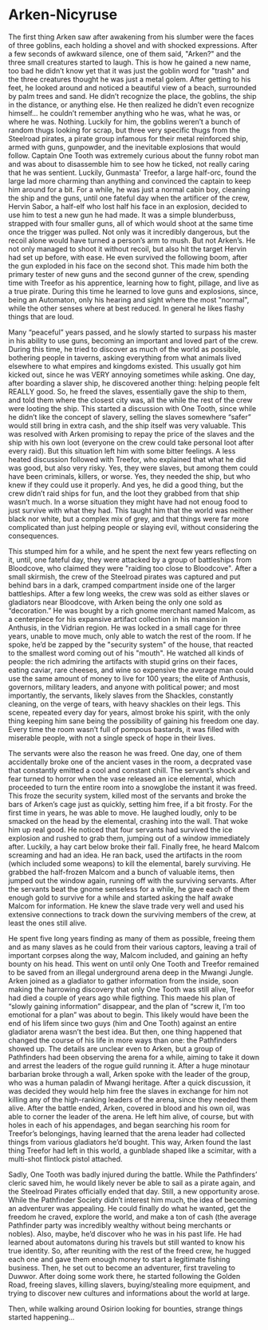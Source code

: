 # Arken-Nicyruse
The first thing Arken saw after awakening from his slumber were the faces of three goblins, each holding a shovel and with shocked expressions. After a few seconds of awkward silence, one of them said, "Arken?" and the three small creatures started to laugh. This is how he gained a new name, too bad he didn’t know yet that it was just the goblin word for "trash" and the three creatures thought he was just a metal golem.
After getting to his feet, he looked around and noticed a beautiful view of a beach, surrounded by palm trees and sand. He didn’t recognize the place, the goblins, the ship in the distance, or anything else. He then realized he didn’t even recognize himself... he couldn’t remember anything who he was, what he was, or where he was. Nothing. Luckily for him, the goblins weren’t a bunch of random thugs looking for scrap, but three very specific thugs from the Steelroad pirates, a pirate group infamous for their metal reinforced ship, armed with guns, gunpowder, and the inevitable explosions that would follow. Captain One Tooth was extremely curious about the funny robot man and was about to disassemble him to see how he ticked, not really caring that he was sentient. Luckily, Gunmasta' Treefor, a large half-orc, found the large lad more charming than anything and convinced the captain to keep him around for a bit.
For a while, he was just a normal cabin boy, cleaning the ship and the guns, until one fateful day when the artificer of the crew, Hervin Sabor, a half-elf who lost half his face in an explosion, decided to use him to test a new gun he had made. It was a simple blunderbuss, strapped with four smaller guns, all of which would shoot at the same time once the trigger was pulled. Not only was it incredibly dangerous, but the recoil alone would have turned a person’s arm to mush. But not Arken’s. He not only managed to shoot it without recoil, but also hit the target Hervin had set up before, with ease. He even survived the following boom, after the gun exploded in his face on the second shot. This made him both the primary tester of new guns and the second gunner of the crew, spending time with Treefor as his apprentice, learning how to fight, pillage, and live as a true pirate. During this time he learned to love guns and explosions, since, being an Automaton, only his hearing and sight where the most "normal", while the other senses where at best reduced. In general he likes flashy things that are loud.

Many “peaceful” years passed, and he slowly started to surpass his master in his ability to use guns, becoming an important and loved part of the crew. During this time, he tried to discover as much of the world as possible, bothering people in taverns, asking everything from what animals lived elsewhere to what empires and kingdoms existed. This usually got him kicked out, since he was VERY annoying sometimes while asking. One day, after boarding a slaver ship, he discovered another thing: helping people felt REALLY good. So, he freed the slaves, essentially gave the ship to them, and told them where the closest city was, all the while the rest of the crew were looting the ship. This started a discussion with One Tooth, since while he didn’t like the concept of slavery, selling the slaves somewhere “safer” would still bring in extra cash, and the ship itself was very valuable. This was resolved with Arken promising to repay the price of the slaves and the ship with his own loot (everyone on the crew could take personal loot after every raid). But this situation left him with some bitter feelings. A less heated discussion followed with Treefor, who explained that what he did was good, but also very risky. Yes, they were slaves, but among them could have been criminals, killers, or worse. Yes, they needed the ship, but who knew if they could use it properly. And yes, he did a good thing, but the crew didn’t raid ships for fun, and the loot they grabbed from that ship wasn’t much. In a worse situation they might have had not enoug food to just survive with what they had. This taught him that the world was neither black nor white, but a complex mix of grey, and that things were far more complicated than just helping people or slaying evil, without considering the consequences.

This stumped him for a while, and he spent the next few years reflecting on it, until, one fateful day, they were attacked by a group of battleships from Bloodcove, who claimed they were "raiding too close to Bloodcove". After a small skirmish, the crew of the Steelroad pirates was captured and put behind bars in a dark, cramped compartment inside one of the larger battleships. After a few long weeks, the crew was sold as either slaves or gladiators near Bloodcove, with Arken being the only one sold as “decoration.” He was bought by a rich gnome merchant named Malcom, as a centerpiece for his expansive artifact collection in his mansion in Anthusis, in the Vidrian region. He was locked in a small cage for three years, unable to move much, only able to watch the rest of the room. If he spoke, he’d be zapped by the "security system" of the house, that reacted to the smallest word coming out of his "mouth". He watched all kinds of people: the rich admiring the artifacts with stupid grins on their faces, eating caviar, rare cheeses, and wine so expensive the average man could use the same amount of money to live for 100 years; the elite of Anthusis, governors, military leaders, and anyone with political power; and most importantly, the servants, likely slaves from the Shackles, constantly cleaning, on the verge of tears, with heavy shackles on their legs. This scene, repeated every day for years, almost broke his spirit, with the only thing keeping him sane being the possibility of gaining his freedom one day. Every time the room wasn’t full of pompous bastards, it was filled with miserable people, with not a single speck of hope in their lives.

The servants were also the reason he was freed. One day, one of them accidentally broke one of the ancient vases in the room, a decprated vase that constantly emitted a cool and constant chill. The servant’s shock and fear turned to horror when the vase released an ice elemental, which proceeded to turn the entire room into a snowglobe the instant it was freed. This froze the security system, killed most of the servants and broke the bars of Arken’s cage just as quickly, setting him free, if a bit frosty. For the first time in years, he was able to move. He laughed loudly, only to be smacked on the head by the elemental, crashing into the wall. That woke him up real good. He noticed that four servants had survived the ice explosion and rushed to grab them, jumping out of a window immediately after. Luckily, a hay cart below broke their fall.
Finally free, he heard Malcom screaming and had an idea. He ran back, used the artifacts in the room (which included some weapons) to kill the elemental, barely surviving. He grabbed the half-frozen Malcom and a bunch of valuable items, then jumped out the window again, running off with the surviving servants. After the servants beat the gnome senseless for a while, he gave each of them enough gold to survive for a while and started asking the half awake Malcom for information. He knew the slave trade very well and used his extensive connections to track down the surviving members of the crew, at least the ones still alive.

He spent five long years finding as many of them as possible, freeing them and as many slaves as he could from their various captors, leaving a trail of important corpses along the way, Malcom included, and gaining an hefty bounty on his head. This went on until only One Tooth and Treefor remained to be saved from an illegal underground arena deep in the Mwangi Jungle. Arken joined as a gladiator to gather information from the inside, soon making the harrowing discovery that only One Tooth was still alive, Treefor had died a couple of years ago while figthing. This maede his plan of “slowly gaining information” disappear, and the plan of “screw it, I’m too emotional for a plan” was about to begin. This likely would have been the end of his lifem since two guys (him and One Tooth) against an entire gladiator arena wasn’t the best idea. But then, one thing happened that changed the course of his life in more ways than one: the Pathfinders showed up.
The details are unclear even to Arken, but a group of Pathfinders had been observing the arena for a while, aiming to take it down and arrest the leaders of the rogue guild running it. After a huge minotaur barbarian broke through a wall, Arken spoke with the leader of the group, who was a human paladin of Mwangi heritage. After a quick discussion, it was decided they would help him free the slaves in exchange for him not killing any of the high-ranking leaders of the arena, since they needed them alive. 
After the battle ended, Arken, covered in blood and his own oil, was able to corner the leader of the arena. He left him alive, of course, but with holes in each of his appendages, and began searching his room for Treefor’s belongings, having learned that the arena leader had collected things from various gladiators he’d bought. This way, Arken found the last thing Treefor had left in this world, a gunblade shaped like a scimitar, with a multi-shot flintlock pistol attached.

Sadly, One Tooth was badly injured during the battle. While the Pathfinders’ cleric saved him, he would likely never be able to sail as a pirate again, and the Steelroad Pirates officially ended that day. Still, a new opportunity arose. While the Pathfinder Society didn’t interest him much, the idea of becoming an adventurer was appealing. He could finally do what he wanted, get the freedom he craved, explore the world, and make a ton of cash (the average Pathfinder party was incredibly wealthy without being merchants or nobles). Also, maybe, he’d discover who he was in his past life. He had learned about automatons during his travels but still wanted to know his true identity.
So, after reuniting with the rest of the freed crew, he hugged each one and gave them enough money to start a legitimate fishing business. Then, he set out to become an adventurer, first traveling to Duwwor. After doing some work there, he started following the Golden Road, freeing slaves, killing slavers, buying/stealing more equipment, and trying to discover new cultures and informations about the world at large.

Then, while walking around Osirion looking for bounties, strange things started happening...
